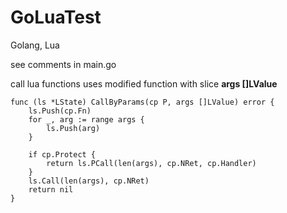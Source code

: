 # GoLuaTest
Golang, Lua

see comments in main.go

call lua functions uses modified function with slice **args []LValue**

    func (ls *LState) CallByParams(cp P, args []LValue) error {
    	ls.Push(cp.Fn)
    	for _, arg := range args {
    		ls.Push(arg)
    	}
    
    	if cp.Protect {
    		return ls.PCall(len(args), cp.NRet, cp.Handler)
    	}
    	ls.Call(len(args), cp.NRet)
    	return nil
    }